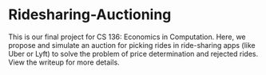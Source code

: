 # Ridesharing-Auctioning

This is our final project for CS 136: Economics in Computation. Here, we propose and simulate an auction for picking rides in ride-sharing apps (like Uber or Lyft) to solve the problem of price determination and rejected rides. View the writeup for more details. 
